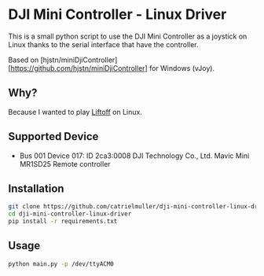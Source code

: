 # DJI Mini Controller - Linux Driver

This is a small python script to use the DJI Mini Controller as a joystick on Linux thanks to the serial interface that have the controller.

Based on [hjstn/miniDjiController][https://github.com/hjstn/miniDjiController] for Windows (vJoy).

## Why?
Because I wanted to play [Liftoff](https://store.steampowered.com/app/410340/Liftoff_FPV_Drone_Racing/) on Linux.

## Supported Device

- Bus 001 Device 017: ID 2ca3:0008 DJI Technology Co., Ltd. Mavic Mini MR1SD25 Remote controller

## Installation

```bash
git clone https://github.com/catrielmuller/dji-mini-controller-linux-driver.git
cd dji-mini-controller-linux-driver
pip install -r requirements.txt
```

## Usage

```bash
python main.py -p /dev/ttyACM0
```
